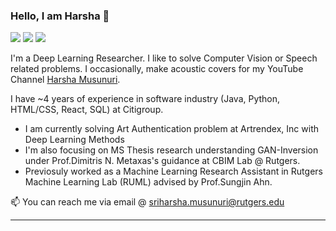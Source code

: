 ### Hello, I am Harsha 👋

<!--
**Harsha-Musunuri/harsha-musunuri** is a ✨ _special_ ✨ repository because its `README.md` (this file) appears on your GitHub profile.
-->
[<img src="https://img.shields.io/badge/linkedin-%230077B5.svg?&style=for-the-badge&logo=linkedin&logoColor=white" />](https://www.linkedin.com/in/harsha-musunuri/) [<img src="https://img.shields.io/badge/twitter-%230077B5.svg?&style=for-the-badge&logo=twitter&logoColor=white&color=00acee" />](https://twitter.com/harsha_musunuri) [<img src="https://img.shields.io/badge/youtube-%23FF0000.svg?&style=for-the-badge&logo=youtube&logoColor=white" />](https://www.youtube.com/harshamusunuri)

I'm a Deep Learning Researcher. I like to solve Computer Vision or Speech related problems. I occasionally, make acoustic covers for my YouTube Channel [Harsha Musunuri](https://www.youtube.com/HarshaMusunuri).

I have ~4 years of experience in software industry (Java, Python, HTML/CSS, React, SQL) at Citigroup.

- I am currently solving Art Authentication problem at Artrendex, Inc with Deep Learning Methods
- I'm also focusing on MS Thesis research understanding GAN-Inversion under Prof.Dimitris N. Metaxas's guidance at CBIM Lab @ Rutgers.
- Previosuly worked as a Machine Learning Research Assistant in Rutgers Machine Learning Lab (RUML) advised by Prof.Sungjin Ahn.


📫 You can reach me via email @ sriharsha.musunuri@rutgers.edu

---


